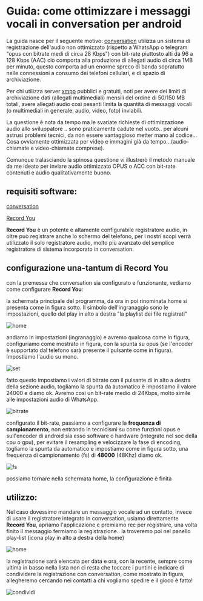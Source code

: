 # Guida: come ottimizzare i messaggi vocali in conversation per android

La guida nasce per il seguente motivo: [conversation][1] utilizza un sistema di registrazione dell'audio non ottimizzato (rispetto a WhatsApp o telegram "opus con bitrate medi di circa 28 Kbps") con bit-rate piuttosto alti da 96 a 128 Kbps (AAC) ciò comporta alla produzione di allegati audio di circa 1MB per minuto, questo comporta ad un enorme spreco di banda sopratutto nelle connessioni a consumo dei telefoni cellulari, e di spazio di archiviazione.

Per chi utilizza server [xmpp][2] pubblici e gratuiti, noti per avere dei limiti di archiviazione dati (allegati multimediali) mensili del ordine di 50/150 MB  totali, avere allegati audio così pesanti limita la quantità di messaggi vocali (o multimediali in generale: audio, video, foto) inviabili.

La questione è nota da tempo ma le svariate richieste di ottimizzazione audio allo sviluppatore .. sono praticamente cadute nel vuoto.. per alcuni astrusi problemi tecnici, da non essere vantaggioso metter mano al codice... Cosa ovviamente ottimizzata per video e immagini già da tempo...(audio-chiamate e video-chiamate comprese).

Comunque tralasciando la spinosa questione vi illustrerò il metodo manuale   da me ideato per inviare audio ottimizzato OPUS o ACC con bit-rate contenuti e audio qualitativamente buono.

## requisiti software:

[conversation][3]

[Record You][4]

**Record You** è un potente e altamente configurabile registratore audio, in oltre può registrare anche lo schermo del telefono, per i nostri scopi verrà utilizzato il solo registratore audio, molto più avanzato del semplice registratore di sistema incorporato in conversation.

## configurazione una-tantum di Record You

con la premessa che conversation sia configurato e funzionante, vediamo come configurare **Record You**:

la schermata principale del programma, da ora in poi rinominata home si presenta come in figura sotto. Il simbolo dell'ingranaggio sono le impostazioni, quello del play in alto a destra "la playlist dei file registrati"

![home](img_guida_recordyou/rec_home.jpg)

andiamo in impostazioni (ingranaggio) e avremo qualcosa come in figura, configuriamo come mostrato in figura, con la spunta su opus (se l'encoder è supportato dal telefono sarà presente il pulsante come in figura). Impostiamo l'audio su mono.

![set](img_guida_recordyou/set1.jpg)

fatto questo impostiamo i valori di bitrate con il pulsante di in alto a destra della sezione audio, togliamo la spunta da automatico è impostiamo il valore 24000 e diamo ok. Avremo così un bit-rate medio di 24Kbps, molto simile alle impostazioni audio di WhatsApp.


![bitrate](img_guida_recordyou/bitrate.jpg)

configurato il bit-rate, passiamo a configurare la **frequenza di campionamento**, non entrando in tecnicismi su come funzioni opus e sull'encoder di android sia esso software o hardware (integrato nel soc della cpu o gpu), per evitare il resampling e velocizzare la fase di encoding, togliamo la spunta da automatico e impostiamo come in figura sotto, una frequenza di campionamento (fs) di **48000** (48Khz) diamo ok.

![fs](img_guida_recordyou/freq.jpg)


possiamo tornare nella schermata home, la configurazione è finita

## utilizzo:

Nel caso dovessimo mandare un messaggio vocale ad un contatto, invece di usare il registratore integrato in conversation, usiamo direttamente **Record You**, apriamo l'applicazione e premiamo rec per registrare, una volta finito il messaggio fermiamo la registrazione.. la troveremo poi nel panello play-list (icona play in alto a destra della home)

![home](img_guida_recordyou/rec_home.jpg)

la registrazione sarà elencata per data e ora, con la recente, sempre come ultima in basso nella lista non ci resta che toccare i puntini e indicare di condividere la registrazione con conversation, come mostrato in figura, allegheremo cercando nei contatti a chi vogliamo spedire e il gioco è fatto!

![condividi](img_guida_recordyou/condividi.jpg)

[1]: https://conversations.im/
[2]: https://en.wikipedia.org/wiki/XMPP
[3]: https://f-droid.org/packages/eu.siacs.conversations/
[4]: https://f-droid.org/it/packages/com.bnyro.recorder/


